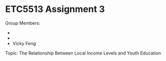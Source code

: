 # ETC5513 Assignment 3

Group Members:

*
*
* Vicky Feng

Topic: The Relationship Between Local Income Levels and Youth Education